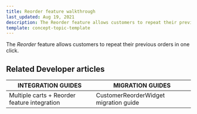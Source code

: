 ```yaml
---
title: Reorder feature walkthrough
last_updated: Aug 19, 2021
description: The Reorder feature allows customers to repeat their previous orders in one click
template: concept-topic-template
---
```


The _Reorder_ feature allows customers to repeat their previous orders in one click.

<!--
To learn more about the feature and to find out how end users use it, see [Reorder feature overview](https://documentation.spryker.com/docs/reorder-feature-overview) for business users.
-->


## Related Developer articles

|INTEGRATION GUIDES  | MIGRATION GUIDES |
|---------|---------|
|Multiple carts + Reorder feature integration | CustomerReorderWidget migration guide  |
